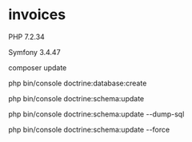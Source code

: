 # invoices

PHP 7.2.34

Symfony 3.4.47

composer update

php bin/console doctrine:database:create

php bin/console doctrine:schema:update

php bin/console doctrine:schema:update --dump-sql

php bin/console doctrine:schema:update --force
 